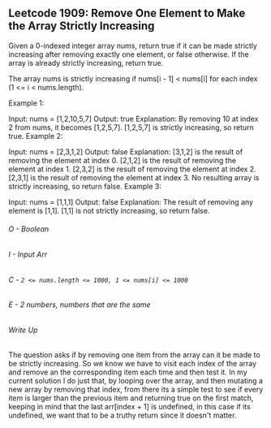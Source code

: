 ## Leetcode 1909: Remove One Element to Make the Array Strictly Increasing

<!-- https://leetcode.com/problems/remove-one-element-to-make-the-array-strictly-increasing/ -->

Given a 0-indexed integer array nums, return true if it can be made strictly increasing after removing exactly one element, or false otherwise. If the array is already strictly increasing, return true.

The array nums is strictly increasing if nums[i - 1] < nums[i] for each index (1 <= i < nums.length).

Example 1:

Input: nums = [1,2,10,5,7]
Output: true
Explanation: By removing 10 at index 2 from nums, it becomes [1,2,5,7].
[1,2,5,7] is strictly increasing, so return true.
Example 2:

Input: nums = [2,3,1,2]
Output: false
Explanation:
[3,1,2] is the result of removing the element at index 0.
[2,1,2] is the result of removing the element at index 1.
[2,3,2] is the result of removing the element at index 2.
[2,3,1] is the result of removing the element at index 3.
No resulting array is strictly increasing, so return false.
Example 3:

Input: nums = [1,1,1]
Output: false
Explanation: The result of removing any element is [1,1].
[1,1] is not strictly increasing, so return false.

###### O - Boolean

###### I - Input Arr

###### C - `2 <= nums.length <= 1000, 1 <= nums[i] <= 1000`

###### E - 2 numbers, numbers that are the same

###### Write Up

The question asks if by removing one item from the array can it be made to be strictly increasing. So we know we have to visit each index of the array and remove an the corresponding item each time and then test it. In my current solution I do just that, by looping over the array, and then mutating a new array by removing that index, from there its a simple test to see if every item is larger than the previous item and returning true on the first match, keeping in mind that the last arr[index + 1] is undefined, in this case if its undefined, we want that to be a truthy return since it doesn't matter.
